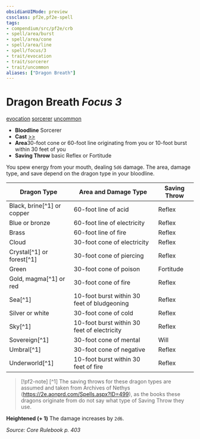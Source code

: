 ```yaml
---
obsidianUIMode: preview
cssclass: pf2e,pf2e-spell
tags:
- compendium/src/pf2e/crb
- spell/area/burst
- spell/area/cone
- spell/area/line
- spell/focus/3
- trait/evocation
- trait/sorcerer
- trait/uncommon
aliases: ["Dragon Breath"]
---
```

# Dragon Breath *Focus 3*   
[evocation](rules/traits/evocation.md "Evocation School Trait")  [sorcerer](rules/traits/sorcerer.md "Sorcerer Class Trait")  [uncommon](rules/traits/uncommon.md "Uncommon Rarity Trait")  

- **Bloodline** Sorcerer
- **Cast** [>>](rules/core-rulebook/chapter-9-playing-the-game.md#Actions "Two-Action") 
- **Area**30-foot cone or 60-foot line originating from you or 10-foot burst within 30 feet of you
- **Saving Throw**  basic Reflex or Fortitude

You spew energy from your mouth, dealing `5d6` damage. The area, damage type, and save depend on the dragon type in your bloodline.

| Dragon Type | Area and Damage Type | Saving Throw |
|-------------|----------------------|--------------|
| Black, brine[^1] or copper | 60-foot line of acid | Reflex |
| Blue or bronze | 60-foot line of electricity | Reflex |
| Brass | 60-foot line of fire | Reflex |
| Cloud | 30-foot cone of electricity | Reflex |
| Crystal[^1] or forest[^1] | 30-foot cone of piercing | Reflex |
| Green | 30-foot cone of poison | Fortitude |
| Gold, magma[^1] or red | 30-foot cone of fire | Reflex |
| Sea[^1] | 10-foot burst within 30 feet of bludgeoning | Reflex |
| Silver or white | 30-foot cone of cold | Reflex |
| Sky[^1] | 10-foot burst within 30 feet of electricity | Reflex |
| Sovereign[^1] | 30-foot cone of mental | Will |
| Umbral[^1] | 30-foot cone of negative | Reflex |
| Underworld[^1] | 10-foot burst within 30 feet of fire | Reflex |

> [!pf2-note]
> [^1] The saving throws for these dragon types are assumed and taken from Archives of Nethys (https://2e.aonprd.com/Spells.aspx?ID=499), as the books these dragons originate from do not say what type of Saving Throw they use.

**Heightened (+ 1)** The damage increases by `2d6`.

*Source: Core Rulebook p. 403*